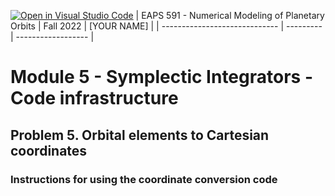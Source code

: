 [![Open in Visual Studio Code](https://classroom.github.com/assets/open-in-vscode-c66648af7eb3fe8bc4f294546bfd86ef473780cde1dea487d3c4ff354943c9ae.svg)](https://classroom.github.com/online_ide?assignment_repo_id=8690188&assignment_repo_type=AssignmentRepo)
| EAPS 591 - Numerical Modeling of Planetary Orbits | Fall 2022 | [YOUR NAME] |
| ----------------------------- | --------- | ------------------ |

# Module 5 - Symplectic Integrators - Code infrastructure
## Problem 5. Orbital elements to Cartesian coordinates

### Instructions for using the coordinate conversion code
